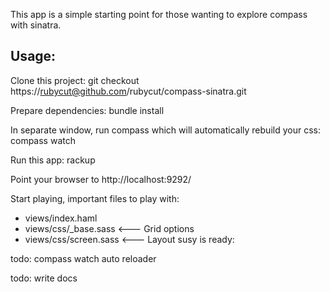 This app is a simple starting point for those wanting to explore compass with sinatra.

Usage:
-----
Clone this project:
    git checkout https://rubycut@github.com/rubycut/compass-sinatra.git

Prepare dependencies:
    bundle install

In separate window, run compass which will automatically rebuild your css:
    compass watch

Run this app:
    rackup

Point your browser to http://localhost:9292/

Start playing, important files to play with:
* views/index.haml
* views/css/_base.sass    <--- Grid options
* views/css/screen.sass    <--- Layout
susy is ready:


todo: compass watch auto reloader

todo: write docs